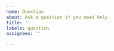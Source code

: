 ```yaml
---
name: Question
about: Ask a question if you need help
title: ''
labels: question
assignees: ''

---
```



